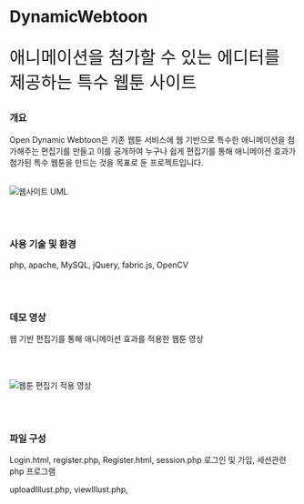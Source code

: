 # DynamicWebtoon
<p style="font-size:30px">애니메이션을 첨가할 수 있는 에디터를 제공하는 특수 웹툰 사이트</p>

### 개요

Open Dynamic Webtoon은 기존 웹툰 서비스에 웹 기반으로 특수한 애니메이션을 첨가해주는 편집기를 만들고 
이를 공개하여 누구나 쉽게 편집기를 통해 애니메이션 효과가 첨가된 특수 웹툰을 만드는 것을 목표로 둔 프로젝트입니다.
</br>
</br>

![웹사이트 UML](https://user-images.githubusercontent.com/12217092/189481792-503e5f7c-a6fd-407b-ae99-6480b3abf16e.png)

</br>
</br>

### 사용 기술 및 환경
php, apache, MySQL, jQuery, fabric.js, OpenCV

</br>
</br>

### 데모 영상
웹 기반 편집기를 통해 애니메이션 효과를 적용한 웹툰 영상

</br>
</br>

![웹툰 편집기 적용 영상](https://user-images.githubusercontent.com/12217092/189482411-cc51d18e-047e-447f-aa8a-010fce9b462c.gif)

</br>
</br>


### 파일 구성
Login.html, register.php, Register.html, session.php
로그인 및 가입, 세션관련 php 프로그램

uploadIllust.php, viewIllust.php, 